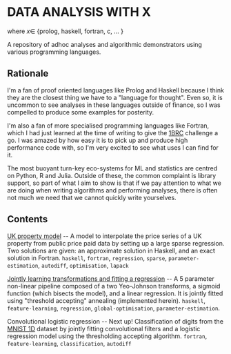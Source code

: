 # DATA ANALYSIS WITH X

where $x \in$ {prolog, haskell, fortran, c, ... }

A repository of adhoc analyses and algorithmic
demonstrators using various programming languages.

## Rationale

I'm a fan of proof oriented languages like Prolog and
Haskell because I think they are the closest thing 
we have to a "language for thought". Even so, it is
uncommon to see analyses in these languages outside
of finance, so I was compelled to produce some examples
for posterity.

I'm also a fan of more specialised programming languages
like Fortran, which I had just learned at the time of
writing to give the [1BRC](https://github.com/emiruz/1brc)
challenge a go. I was amazed by how easy it is to pick
up and produce high performance code with, so I'm very
excited to see what uses I can find for it.

The most buoyant turn-key eco-systems for ML and
statistics are centred on Python, R and Julia. Outside
of these, the common complaint is library support, so
part of what I aim to show is that if we pay attention
to what we are doing when writing algorithms and
performing analyses, there is often not much we need
that we cannot quickly write yourselves.

## Contents

[UK property model](uk-property/) -- A model to
interpolate the price series of a UK property from
public price paid data by setting up a large sparse
regression. Two solutions are given: an approximate
solution in Haskell, and an exact solution in Fortran.
`haskell`, `fortran`, `regression`, `sparse`,
`parameter-estimation`, `autodiff`, `optimisation`,
`lapack`

[Jointly learning transformations and fitting a regression](joint-regression/)
-- A 5 parameter non-linear pipeline composed of a two
Yeo-Johnson transforms, a sigmoid function (which bisects
the model), and a linear regression. It is jointly fitted
using "threshold accepting" annealing (implemented
herein). `haskell`, `feature-learning`, `regression`,
`global-optimisation`, `parameter-estimation`.

Convolutional logistic regression -- Next up! 
Classification of digits from the
[MNIST 1D](https://github.com/greydanus/mnist1d) dataset
by jointly fitting convolutional filters and a logistic
regression model using the thresholding accepting
algorithm. `fortran`, `feature-learning`,
`classification`, `autodiff`
